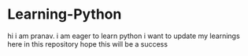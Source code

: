 # Learning-Python
hi i am pranav. i am eager to learn python
i want  to  update my learnings here in this repository
hope this will be a success